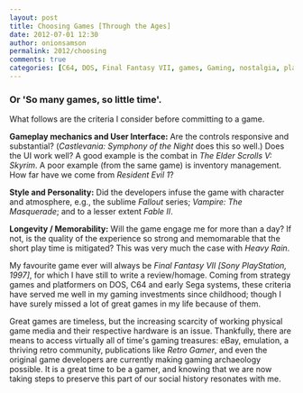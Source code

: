 ```yaml
---
layout: post
title: Choosing Games [Through the Ages]
date: 2012-07-01 12:30
author: onionsamson
permalink: 2012/choosing
comments: true
categories: [C64, DOS, Final Fantasy VII, games, Gaming, nostalgia, playstation, retro, sega master system]
---
```


### Or 'So many games, so little time'.

What follows are the criteria I consider before committing to a game.

**Gameplay mechanics and User Interface:** Are the controls responsive
and substantial? (*Castlevania: Symphony of the Night* does this so
well.) Does the UI work well? A good example is the combat in *The Elder
Scrolls V: Skyrim*. A poor example (from the same game) is inventory
management. How far have we come from *Resident Evil 1*?

**Style and Personality:** Did the developers infuse the game with
character and atmosphere, e.g., the sublime *Fallout* series; *Vampire:
The Masquerade*; and to a lesser extent *Fable II*.

**Longevity / Memorability:** Will the game engage me for more than a
day? If not, is the quality of the experience so strong and memomarable
that the short play time is mitigated? This was very much the case with
*Heavy Rain*.

My favourite game ever will always be *Final Fantasy VII \[Sony
PlayStation, 1997\]*, for which I have still to write a review/homage.
Coming from strategy games and platformers on DOS, C64 and early Sega
systems, these criteria have served me well in my gaming investments
since childhood; though I have surely missed a lot of great games in my
life because of them.

Great games are timeless, but the increasing scarcity of working
physical game media and their respective hardware is an issue.
Thankfully, there are means to access virtually all of time's gaming
treasures: eBay, emulation, a thriving retro community, publications
like *Retro Gamer*, and even the original game developers are currently
making gaming archaeology possible. It is a great time to be a gamer,
and knowing that we are now taking steps to preserve this part of our
social history resonates with me.
